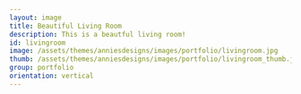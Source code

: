 ```yaml
---
layout: image
title: Beautiful Living Room
description: This is a beautful living room!
id: livingroom
image: /assets/themes/anniesdesigns/images/portfolio/livingroom.jpg
thumb: /assets/themes/anniesdesigns/images/portfolio/livingroom_thumb.jpg
group: portfolio
orientation: vertical
---
```

